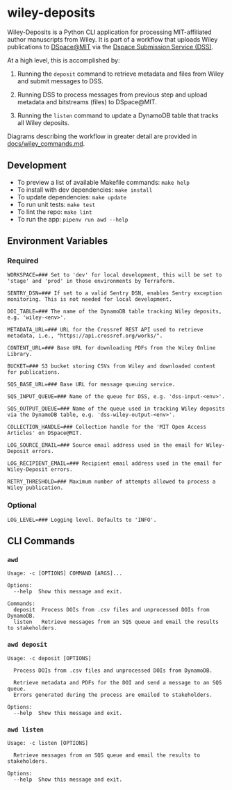 # wiley-deposits

Wiley-Deposits is a Python CLI application for processing MIT-affiliated author manuscripts from Wiley. It is part of a workflow that uploads Wiley publications to [DSpace@MIT](https://dspace.mit.edu/) via the [Dspace Submission Service (DSS)](https://github.com/MITLibraries/dspace-submission-service).

At a high level, this is accomplished by:

1. Running the `deposit` command to retrieve metadata and files from Wiley and submit messages to DSS.

2. Running DSS to process messages from previous step and upload metadata and bitstreams (files) to DSpace@MIT.

3. Running the `listen` command to update a DynamoDB table that tracks all Wiley deposits.

Diagrams describing the workflow in greater detail are provided in [docs/wiley_commands.md](docs/wiley_commands.md).


## Development

- To preview a list of available Makefile commands: `make help`
- To install with dev dependencies: `make install`
- To update dependencies: `make update`
- To run unit tests: `make test`
- To lint the repo: `make lint`
- To run the app: `pipenv run awd --help`

## Environment Variables

### Required

```
WORKSPACE=### Set to 'dev' for local development, this will be set to 'stage' and 'prod' in those environments by Terraform.

SENTRY_DSN=### If set to a valid Sentry DSN, enables Sentry exception monitoring. This is not needed for local development.

DOI_TABLE=### The name of the DynamoDB table tracking Wiley deposits, e.g. 'wiley-<env>'.

METADATA_URL=### URL for the Crossref REST API used to retrieve metadata, i.e., "https://api.crossref.org/works/".

CONTENT_URL=### Base URL for downloading PDFs from the Wiley Online Library.

BUCKET=### S3 bucket storing CSVs from Wiley and downloaded content for publications.

SQS_BASE_URL=### Base URL for message queuing service.

SQS_INPUT_QUEUE=### Name of the queue for DSS, e.g. 'dss-input-<env>'.

SQS_OUTPUT_QUEUE=### Name of the queue used in tracking Wiley deposits via the DynamoDB table, e.g. 'dss-wiley-output-<env>'.

COLLECTION_HANDLE=### Collection handle for the 'MIT Open Access Articles' on DSpace@MIT.

LOG_SOURCE_EMAIL=### Source email address used in the email for Wiley-Deposit errors.

LOG_RECIPIENT_EMAIL=### Recipient email address used in the email for Wiley-Deposit errors.

RETRY_THRESHOLD=### Maximum number of attempts allowed to process a Wiley publication.
```

### Optional

```
LOG_LEVEL=### Logging level. Defaults to 'INFO'.
```

## CLI Commands

### `awd`

```
Usage: -c [OPTIONS] COMMAND [ARGS]...

Options:
  --help  Show this message and exit.

Commands:
  deposit  Process DOIs from .csv files and unprocessed DOIs from DynamoDB.
  listen   Retrieve messages from an SQS queue and email the results to stakeholders.
```

### `awd deposit` 

```
Usage: -c deposit [OPTIONS]

  Process DOIs from .csv files and unprocessed DOIs from DynamoDB.

  Retrieve metadata and PDFs for the DOI and send a message to an SQS queue.
  Errors generated during the process are emailed to stakeholders.

Options:
  --help  Show this message and exit.
```

### `awd listen`

```
Usage: -c listen [OPTIONS]

  Retrieve messages from an SQS queue and email the results to stakeholders.

Options:
  --help  Show this message and exit.
```

